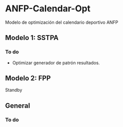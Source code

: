 # ANFP-Calendar-Opt
Modelo de optimización del calendario deportivo ANFP

## Modelo 1: SSTPA

### To do

- Optimizar generador de patrón resultados.

## Modelo 2: FPP

Standby


## General

### To do

